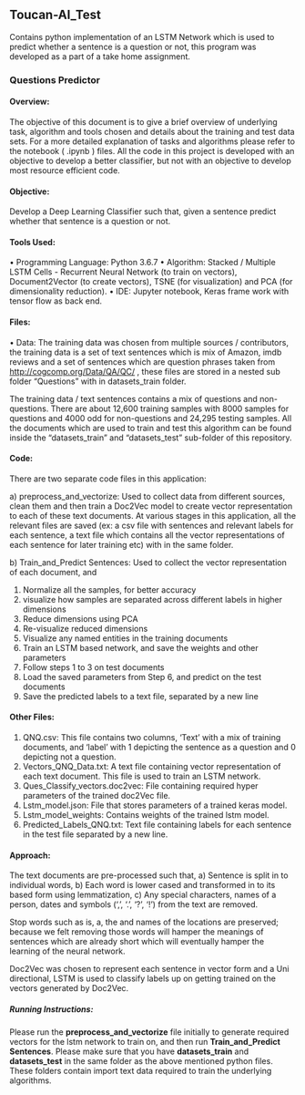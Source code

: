 ## Toucan-AI_Test
  Contains python implementation of an LSTM Network which is used to predict whether a sentence is a question or not, this program was        developed as a part of a take home assignment.


### Questions Predictor

#### Overview: 
  The objective of this document is to give a brief overview of underlying task, algorithm and tools chosen and details about the training and test data sets. For a more detailed explanation of tasks and algorithms please refer to the notebook ( .ipynb ) files. All the code in this project is developed with an objective to develop a better classifier, but not with an objective to develop most resource efficient code.

#### Objective:

  Develop a Deep Learning Classifier such that, given a sentence predict whether that sentence is a question or not.

#### Tools Used:
  •	Programming Language:  Python 3.6.7
  •	Algorithm: Stacked / Multiple LSTM Cells - Recurrent Neural Network (to train on vectors), 
  Document2Vector (to create vectors), 
  TSNE (for visualization) and PCA (for dimensionality reduction).
  •	IDE: Jupyter notebook, Keras frame work with tensor flow as back end.

#### Files:
  •	Data:  The training data was chosen from multiple sources / contributors, the training data is a set of text sentences which is mix of Amazon, imdb reviews and a set of sentences which are question phrases taken from http://cogcomp.org/Data/QA/QC/   , these files are stored in a nested sub folder “Questions” with in datasets_train folder. 

  The training data / text sentences contains a mix of questions and non-questions. There are about 12,600 training samples with 8000 samples for questions and 4000 odd for non-questions and 24,295 testing samples.
  All the documents which are used to train and test this algorithm can be found inside the “datasets_train” and “datasets_test” sub-folder of this repository. 


#### Code: 

  There are two separate code files in this application: 
  
  a)	preprocess_and_vectorize: Used to collect data from different sources, clean them and then train a Doc2Vec model to create vector representation to each of these text documents. At various stages in this application, all the relevant files are saved (ex: a csv file with sentences and relevant labels for each sentence, a text file which contains all the vector representations of each sentence for later training etc) with in the same folder.

  b)	Train_and_Predict Sentences: Used to collect the vector representation of each document, and
  1.	Normalize all the samples, for better accuracy 
  2.	visualize how samples are separated across different labels in higher dimensions
  3.	Reduce dimensions using PCA
  4.	Re-visualize reduced dimensions
  5.	Visualize any named entities in the training documents
  6.	Train an LSTM based network, and save the weights and other parameters
  7.	Follow steps 1 to 3 on test documents 
  8.	Load the saved parameters from Step 6, and predict on the test documents
  9.	Save the predicted labels to a text file, separated by a new line

#### Other Files: 
  1.	QNQ.csv: This file contains two columns, ‘Text’ with a mix of training documents, and ‘label’ with 1 depicting the sentence as a question and 0 depicting not a question.
  2.	Vectors_QNQ_Data.txt:  A text file containing vector representation of each text document. This file is used to train an LSTM network.
  3.	Ques_Classify_vectors.doc2vec: File containing required hyper parameters of the trained doc2Vec file.
  4.	Lstm_model.json: File that stores parameters of a trained keras model.
  5.	Lstm_model_weights: Contains weights of the trained lstm model.
  6.	Predicted_Labels_QNQ.txt: Text file containing labels for each sentence  in the test file separated by a new line.






#### Approach: 
  The text documents are pre-processed such that,
  a)	Sentence is split in to individual words,
  b)	Each word is lower cased and transformed in to its based form using lemmatization,
  c)	Any special characters, names of a person, dates and symbols (‘,’, ‘.’, ‘?’, ‘!’) from the text are removed.

  Stop words such as is, a, the and names of the locations are preserved; because we felt removing those words will hamper the meanings of sentences which are already short which will eventually hamper the learning of the neural network.

  Doc2Vec was chosen to represent each sentence in vector form and a Uni directional, LSTM is used to classify labels up on getting trained on the vectors generated by Doc2Vec.




##### Running Instructions:

  Please run the **preprocess_and_vectorize** file initially to generate required vectors for the lstm network to train on, and then run 
 **Train_and_Predict Sentences**. Please make sure that you have **datasets_train** and **datasets_test** in the same folder as the     above mentioned python files. These folders contain import text data required to train the underlying algorithms.



